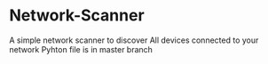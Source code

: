 # Network-Scanner
A simple network scanner to discover All devices connected to your network
Pyhton file is in master branch

